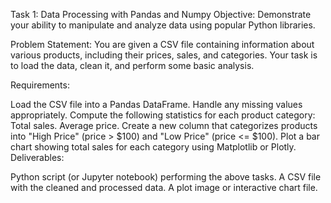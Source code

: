 Task 1: Data Processing with Pandas and Numpy
Objective: Demonstrate your ability to manipulate and analyze data using popular Python libraries.

Problem Statement:
You are given a CSV file containing information about various products, including their prices, sales, and categories.
Your task is to load the data, clean it, and perform some basic analysis.

Requirements:

Load the CSV file into a Pandas DataFrame.
Handle any missing values appropriately.
Compute the following statistics for each product category:
Total sales.
Average price.
Create a new column that categorizes products into "High Price" (price > $100) and "Low Price" (price <= $100).
Plot a bar chart showing total sales for each category using Matplotlib or Plotly.
Deliverables:

Python script (or Jupyter notebook) performing the above tasks.
A CSV file with the cleaned and processed data.
A plot image or interactive chart file.